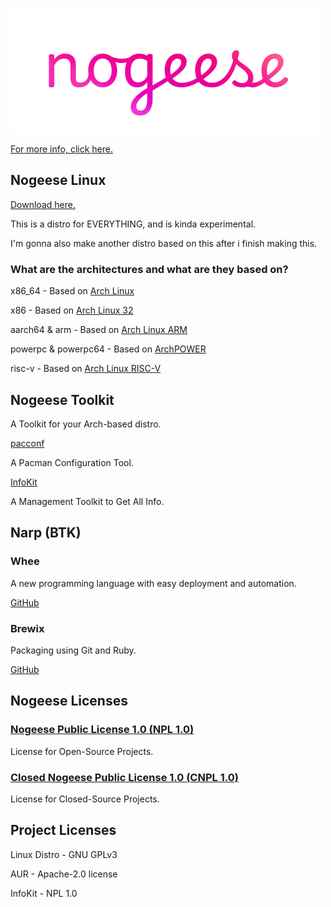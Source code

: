 ![Nogeese Logo](https://raw.githubusercontent.com/nogeese-org/.github/main/logo/nogeese-logo.png)

[For more info, click here.](https://github.com/leon8326-nogeese/leon8326-nogeese)
## Nogeese Linux
[Download here.](https://archive.leon8326.org/?dir=docs%2Fiso)

This is a distro for EVERYTHING, and is kinda experimental.

I'm gonna also make another distro based on this after i finish making this.
### What are the architectures and what are they based on?

x86_64 - Based on [Arch Linux](https://archlinux.org)

x86 - Based on [Arch Linux 32](https://archlinux32.org)

aarch64 & arm - Based on [Arch Linux ARM](https://archlinuxarm.org)

powerpc & powerpc64 - Based on [ArchPOWER](https://archlinuxpower.org)

risc-v - Based on [Arch Linux RISC-V](https://archriscv.felixc.at/)
## Nogeese Toolkit
A Toolkit for your Arch-based distro.

[pacconf](https://github.com/leon8326-nogeese/pacconf)

A Pacman Configuration Tool.

[InfoKit](https://github.com/leon8326-nogeese/InfoKit)

A Management Toolkit to Get All Info.

## Narp (BTK) 
### Whee
A new programming language with easy deployment and automation.

[GitHub](https://github.com/NarpLang/whee)
### Brewix
Packaging using Git and Ruby.

[GitHub](https://github.com/BrewixHub/brewix)


## Nogeese Licenses
### [Nogeese Public License 1.0 (NPL 1.0)](https://github.com/leon8326-nogeese/License)
License for Open-Source Projects.

### [Closed Nogeese Public License 1.0 (CNPL 1.0)](https://github.com/leon8326-nogeese/License)
License for Closed-Source Projects.


## Project Licenses
Linux Distro - GNU GPLv3

AUR - Apache-2.0 license

InfoKit - NPL 1.0


